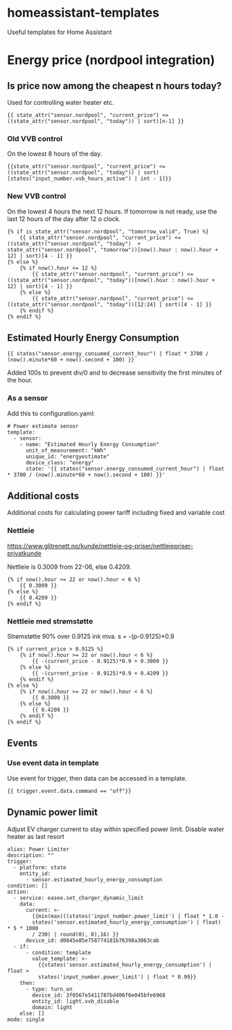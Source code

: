 # homeassistant-templates
Useful templates for Home Assistant

# Energy price (nordpool integration)

## Is price now among the cheapest n hours today?

Used for controlling water heater etc.

````
{{ state_attr("sensor.nordpool", "current_price") <= ((state_attr("sensor.nordpool", "today")) | sort)[n-1] }}
````

### Old VVB control
On the lowest 8 hours of the day.

````
{{state_attr("sensor.nordpool", "current_price") <= ((state_attr("sensor.nordpool", "today")) | sort)[states("input_number.vvb_hours_active") | int - 1]}}
````

### New VVB control
On the lowest 4 hours the next 12 hours.
If tomorrow is not ready, use the last 12 hours of the day after 12 o clock.

````
{% if is_state_attr("sensor.nordpool", "tomorrow_valid", True) %}
    {{ state_attr("sensor.nordpool", "current_price") <= ((state_attr("sensor.nordpool", "today")  + state_attr("sensor.nordpool", "tomorrow"))[now().hour : now().hour + 12] | sort)[4 - 1] }}
{% else %}
    {% if now().hour <= 12 %}
        {{ state_attr("sensor.nordpool", "current_price") <= ((state_attr("sensor.nordpool", "today"))[now().hour : now().hour + 12] | sort)[4 - 1] }}
    {% else %}
        {{ state_attr("sensor.nordpool", "current_price") <= ((state_attr("sensor.nordpool", "today"))[12:24] | sort)[4 - 1] }}
    {% endif %}
{% endif %}
````

## Estimated Hourly Energy Consumption

````
{{ states("sensor.energy_consumed_current_hour") | float * 3700 / (now().minute*60 + now().second + 100) }}
````
Added 100s to prevent div/0 and to decrease sensitivity the first minutes of the hour.

### As a sensor
Add this to configuration.yaml:
````
# Power estimate sensor
template:
  - sensor:
    - name: "Estimated Hourly Energy Consumption"
      unit_of_measurement: "kWh"
      unique_id: "energyestimate"
      device_class: "energy"
      state: '{{ states("sensor.energy_consumed_current_hour") | float * 3700 / (now().minute*60 + now().second + 100) }}'
````

## Additional costs

Additional costs for calculating power tariff including fixed and variable cost

### Nettleie

https://www.glitrenett.no/kunde/nettleie-og-priser/nettleiepriser-privatkunde

Nettleie is 0.3009 from 22-06, else 0.4209.
````
{% if now().hour >= 22 or now().hour < 6 %}
    {{ 0.3009 }}
{% else %}
    {{ 0.4209 }}
{% endif %}
````

### Nettleie med strømstøtte

Strømstøtte 90% over 0.9125 ink mva.
s = -(p-0.9125)*0.9

````
{% if current_price > 0.9125 %}
    {% if now().hour >= 22 or now().hour < 6 %}
        {{ -(current_price - 0.9125)*0.9 + 0.3009 }}
    {% else %}
        {{ -(current_price - 0.9125)*0.9 + 0.4209 }}
    {% endif %}
{% else %}
    {% if now().hour >= 22 or now().hour < 6 %}
        {{ 0.3009 }}
    {% else %}
        {{ 0.4209 }}
    {% endif %}
{% endif %}
````

## Events

### Use event data in template

Use event for trigger, then data can be accessed in a template.

````
{{ trigger.event.data.command == "off"}}
````

## Dynamic power limit
Adjust EV charger current to stay within specified power limit. Disable water heater as last resort

````
alias: Power Limiter
description: ""
trigger:
  - platform: state
    entity_id:
      - sensor.estimated_hourly_energy_consumption
condition: []
action:
  - service: easee.set_charger_dynamic_limit
    data:
      current: >-
        {{min(max(((states('input_number.power_limit') | float * 1.0 -
        states('sensor.estimated_hourly_energy_consumption') | float) * 5 * 1000
        / 230) | round(0), 0),16) }}
      device_id: d0845e85e758774181b76398a3063cab
  - if:
      - condition: template
        value_template: >-
          {{states('sensor.estimated_hourly_energy_consumption') | float >
          states('input_number.power_limit') | float * 0.99}}
    then:
      - type: turn_on
        device_id: 3f0567e5411787bd406f6e045bfe6968
        entity_id: light.vvb_disable
        domain: light
    else: []
mode: single
````

